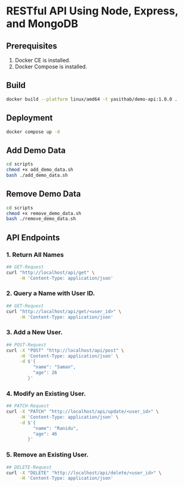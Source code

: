 # RESTful API Using Node, Express, and MongoDB

## Prerequisites

1. Docker CE is installed.
2. Docker Compose is installed.

## Build

```bash
docker build --platform linux/amd64 -t yasithab/demo-api:1.0.0 .
```

## Deployment

```bash
docker compose up -d
```

## Add Demo Data

```bash
cd scripts
chmod +x add_demo_data.sh 
bash ./add_demo_data.sh
```

## Remove Demo Data

```bash
cd scripts
chmod +x remove_demo_data.sh 
bash ./remove_demo_data.sh
```

## API Endpoints

### 1. Return All Names

```bash
## GET-Request
curl "http://localhost/api/get" \
     -H 'Content-Type: application/json'
```

### 2. Query a Name with User ID.

```bash
## GET-Request
curl "http://localhost/api/get/<user_id>" \
     -H 'Content-Type: application/json'
```

### 3. Add a New User.

```bash
## POST-Request
curl -X "POST" "http://localhost/api/post" \
     -H 'Content-Type: application/json' \
     -d $'{
          "name": "Saman",
          "age": 26
        }'
```

### 4. Modify an Existing User.

```bash
## PATCH-Request
curl -X "PATCH" "http://localhost/api/update/<user_id>" \
     -H 'Content-Type: application/json' \
     -d $'{
          "name": "Ranidu",
          "age": 46
        }'
```

### 5. Remove an Existing User.

```bash
## DELETE-Request
curl -X "DELETE" "http://localhost/api/delete/<user_id>" \
     -H 'Content-Type: application/json'
```